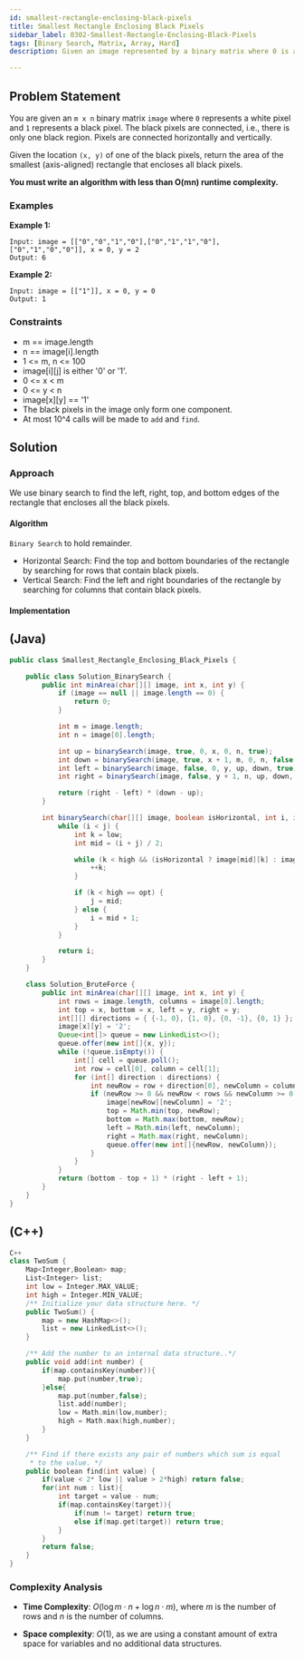 ```yaml
---
id: smallest-rectangle-enclosing-black-pixels
title: Smallest Rectangle Enclosing Black Pixels
sidebar_label: 0302-Smallest-Rectangle-Enclosing-Black-Pixels
tags: [Binary Search, Matrix, Array, Hard]
description: Given an image represented by a binary matrix where 0 is a white pixel and 1 is a black pixel, return the area of the smallest rectangle that encloses all black pixels. The black pixels are connected, and the rectangle must be axis-aligned.

---
```


## Problem Statement

You are given an `m x n` binary matrix `image` where `0` represents a white pixel and `1` represents a black pixel. The black pixels are connected, i.e., there is only one black region. Pixels are connected horizontally and vertically. 

Given the location `(x, y)` of one of the black pixels, return the area of the smallest (axis-aligned) rectangle that encloses all black pixels.

**You must write an algorithm with less than O(mn) runtime complexity.**

### Examples

**Example 1:**

```plaintext
Input: image = [["0","0","1","0"],["0","1","1","0"],["0","1","0","0"]], x = 0, y = 2
Output: 6
```

**Example 2:**

```plaintext
Input: image = [["1"]], x = 0, y = 0
Output: 1
```
### Constraints
- m == image.length
- n == image[i].length
- 1 &lt;= m, n &lt;= 100
- image[i][j] is either '0' or '1'.
- 0 &lt;= x &lt; m
- 0 &lt;= y &lt; n
- image[x][y] == '1'
- The black pixels in the image only form one component.
- At most 10^4 calls will be made to `add` and `find`.


## Solution

### Approach 

We use binary search to find the left, right, top, and bottom edges of the rectangle that encloses all the black pixels.

#### Algorithm

`Binary Search` to hold remainder.

- Horizontal Search: Find the top and bottom boundaries of the rectangle by searching for rows that contain black pixels.
- Vertical Search: Find the left and right boundaries of the rectangle by searching for columns that contain black pixels.

#### Implementation

## (Java)

```Java
public class Smallest_Rectangle_Enclosing_Black_Pixels {

    public class Solution_BinarySearch {
        public int minArea(char[][] image, int x, int y) {
            if (image == null || image.length == 0) {
                return 0;
            }

            int m = image.length;
            int n = image[0].length;

            int up = binarySearch(image, true, 0, x, 0, n, true);
            int down = binarySearch(image, true, x + 1, m, 0, n, false);
            int left = binarySearch(image, false, 0, y, up, down, true);
            int right = binarySearch(image, false, y + 1, n, up, down, false);

            return (right - left) * (down - up);
        }

        int binarySearch(char[][] image, boolean isHorizontal, int i, int j, int low, int high, boolean opt) {
            while (i < j) {
                int k = low;
                int mid = (i + j) / 2;

                while (k < high && (isHorizontal ? image[mid][k] : image[k][mid]) == '0') {
                    ++k;
                }

                if (k < high == opt) {
                    j = mid;
                } else {
                    i = mid + 1;
                }
            }

            return i;
        }
    }

    class Solution_BruteForce {
        public int minArea(char[][] image, int x, int y) {
            int rows = image.length, columns = image[0].length;
            int top = x, bottom = x, left = y, right = y;
            int[][] directions = { {-1, 0}, {1, 0}, {0, -1}, {0, 1} };
            image[x][y] = '2';
            Queue<int[]> queue = new LinkedList<>();
            queue.offer(new int[]{x, y});
            while (!queue.isEmpty()) {
                int[] cell = queue.poll();
                int row = cell[0], column = cell[1];
                for (int[] direction : directions) {
                    int newRow = row + direction[0], newColumn = column + direction[1];
                    if (newRow >= 0 && newRow < rows && newColumn >= 0 && newColumn < columns && image[newRow][newColumn] == '1') {
                        image[newRow][newColumn] = '2';
                        top = Math.min(top, newRow);
                        bottom = Math.max(bottom, newRow);
                        left = Math.min(left, newColumn);
                        right = Math.max(right, newColumn);
                        queue.offer(new int[]{newRow, newColumn});
                    }
                }
            }
            return (bottom - top + 1) * (right - left + 1);
        }
    }
}

```

## (C++) 
``` C++
C++
class TwoSum {
    Map<Integer,Boolean> map;
    List<Integer> list;
    int low = Integer.MAX_VALUE;
    int high = Integer.MIN_VALUE;
    /** Initialize your data structure here. */
    public TwoSum() {
        map = new HashMap<>();
        list = new LinkedList<>();
    }

    /** Add the number to an internal data structure..*/
    public void add(int number) {
        if(map.containsKey(number)){
            map.put(number,true);
        }else{
            map.put(number,false);
            list.add(number);
            low = Math.min(low,number);
            high = Math.max(high,number);
        }
    }

    /** Find if there exists any pair of numbers which sum is equal 
     * to the value. */
    public boolean find(int value) {
        if(value < 2* low || value > 2*high) return false;
        for(int num : list){
            int target = value - num;
            if(map.containsKey(target)){
                if(num != target) return true;
                else if(map.get(target)) return true;
            }
        }
        return false;
    }
}

```

### Complexity Analysis

- **Time Complexity**: $O(\log m \cdot n + \log n \cdot m)$, where $m$ is the number of rows and $n$ is the number of columns.
    
- **Space complexity**: $O(1)$, as we are using a constant amount of extra space for variables and no additional data structures.
